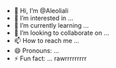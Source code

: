 - 👋 Hi, I’m @Aleoliali
- 👀 I’m interested in ...
- 🌱 I’m currently learning ...
- 💞️ I’m looking to collaborate on ...
- 📫 How to reach me ...
- 😄 Pronouns: ...
- ⚡ Fun fact: ...
rawrrrrrrrrr
<!---
Aleoliali/Aleoliali is a ✨ special ✨ repository because its `README.md` (this file) appears on your GitHub profile.
You can click the Preview link to take a look at your changes.
--->
